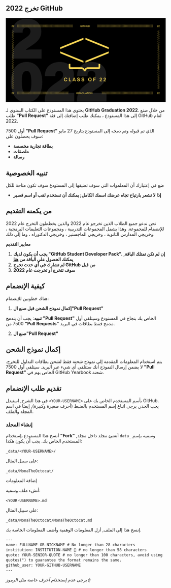 ## تخرج 2022 GitHub

![image](/assets/GHG_Blog_1.jpg)

يحتوي هذا المستودع على الكتاب السنوي لـ **GitHub Graduation 2022**. من خلال صنع طلب **"Pull Request"** إلى هذا المستودع ، يمكنك طلب إضافتك إلى فئة GitHub لعام 2022.

أول 7500 **"Pull Request"** الذي تم قبوله وتم دمجه إلى المستودع بتاريخ 27 مايو سوف يحصلون على:

- **بطاقة تجارية مخصصة**
- **ملصقات**
- **رسالة**

## تنبيه الخصوصية

ضع في إعتبارك أن المعلموات التي سوف تضيفها إلى المستودع سوف تكون متاحة للكل

- **إذا لا تشعر بارتياح تجاه عرضك اسمك الكامل; يمكنك أن تستخدم لقب أو اسم فصير**

## من يكمنه التقديم

نحن ندعو جميع الطلاب الذين تخرجو عام 2022 والذين يخططون التخرج عام 2022 للإنضمام للمجموعة. وهذا يشمل المجموعات التدريبية ، ومجموعات التعليمات البرمجية ، وخريجي المدارس الثانوية ، وخريجي الماجستير ، وخريجي الدكتوراه ، وما إلى ذلك.

**معايير التقديم**
1. **يجب أن يكون لديك "GitHub Student Developer Pack". إن لم تكن تمتلك الباقة, يمكنك الحصول على الباقة من [هنا](https://education.github.com/discount_requests/student_application)**
2. **لم تشارك في أي حدث تخرج GitHub من قبل**
3. **سوف تتخرج أو تخرجت عام 2022**

## كيفية الإنضمام

هناك خطوتين للإنضمام:

1. **إكمال نموذج الشحن قبل صنع ال"Pull Request"**

**_تنبيه_**: يجب أن يندمج **"Pull Request"** الخاص بك بنجاح في المستودع وسيتلقى أول 7500 من **"Pull Requests"** مدمج فقط بطاقات في البريد.

2. **صنع ال"Pull Request"**

## إكمال نموذج الشحن

يتم استخدام المعلومات المقدمة إلى نموذج شحنة فقط لشحن بطاقات التداول للتخرج. لا يضمن إرسال النموذج أنك ستتلقى أي شيء عبر البريد. سيتلقى أول 7500 **"Pull Request"** الخاص بهم في GitHub Yearbook شحنة.

##  تقديم طلب الإنضمام

في هذا الشرح, استبدل `<YOUR-USERNAME>` بأسم المستخدم الخاص بك على GitHub. يجب الحذر, يرجى اتباع إسم المستخدم بالضبط (أحرف صغيرة وكبيرة), إيضا في اسم المجلد والملف.

### إنشاء المجلد

أنسخ هذا المستودع بإستخدام **"Fork"** ,أنشئ مجلد داخل مجلد `data_` وسميه بإسم المستخدم الخاص بك. يجب أن يكون هكذا:

`_data/<YOUR-USERNAME>/`

على سبيل المثال:


`_data/MonaTheOctocat/`

إضافة المعلومات

أنشء ملف وسميه:

`<YOUR-USERNAME>.md`

على سبيل المثال:

`_data/MonaTheOctocat/MonaTheOctocat.md`

إنسخ هذا إلى الملف, أزل المعلومات الوهمية وأضف المعلومات الخاصة بك.

```
---
name: FULLNAME-OR-NICKNAME # No longer than 28 characters
institution: INSTITUTION-NAME 🚩 # no longer than 58 characters
quote: YOUR-SENIOR-QUOTE # no longer than 100 characters, avoid using quotes(") to guarantee the format remains the same.
github_user: YOUR-GITHUB-USERNAME
---
```

_يرجى عدم إستخدام أحرف خاصة مثل الرموز `@`_
